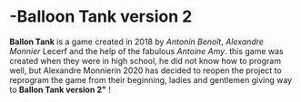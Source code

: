 # -Balloon Tank version 2
 **Ballon Tank** is a game created in 2018 by *Antonin Benoît*, *Alexandre Monnier* Lecerf and the help of the fabulous *Antoine Amy*. this game was created when they were in high school, he did not know how to program well, but Alexandre Monnierin 2020 has decided to reopen the project to reprogram the game from their beginning, ladies and gentlemen giving way to **Ballon Tank version 2"** !

